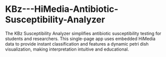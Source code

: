 # KBz---HiMedia-Antibiotic-Susceptibility-Analyzer
The KBz Susceptibility Analyzer simplifies antibiotic susceptibility testing for students and researchers. This single-page app uses embedded HiMedia data to provide instant classification and features a dynamic petri dish visualization, making interpretation intuitive and educational.
